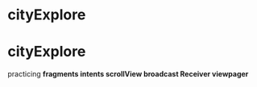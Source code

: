 # cityExplore
# cityExplore
practicing <b/>
fragments <b/>
intents <b/>
scrollView <b/>
broadcast Receiver <b/>
viewpager <b/>
